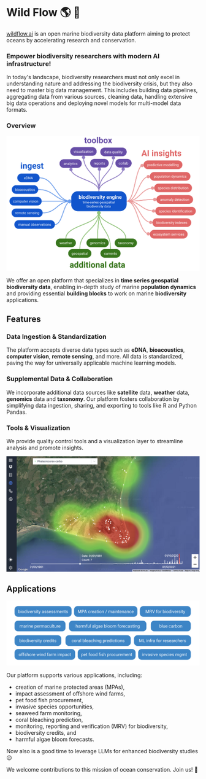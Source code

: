 # Wild Flow 🌎 🐳

[wildflow.ai](https://wildflow.ai) is an open marine biodiversity data platform aiming to protect oceans by accelerating research and conservation.

### Empower biodiversity researchers with modern AI infrastructure!

In today's landscape, biodiversity researchers must not only excel in understanding nature and addressing the biodiversity crisis, but they also need to master big data management. This includes building data pipelines, aggregating data from various sources, cleaning data, handling extensive big data operations and deploying novel models for multi-model data formats.

### Overview

![wildflow](./wildflow.svg?raw=true)

We offer an open platform that specializes in **time series geospatial biodiversity data**, enabling in-depth study of marine **population dynamics** and providing essential **building blocks** to work on marine **biodiversity** applications.

## Features

### Data Ingestion & Standardization

The platform accepts diverse data types such as **eDNA**, **bioacoustics**, **computer vision**, **remote sensing**, and more. All data is standardized, paving the way for universally applicable machine learning models.

### Supplemental Data & Collaboration

We incorporate additional data sources like **satellite** data, **weather** data, **genomics** data and **taxonomy**. Our platform fosters collaboration by simplifying data ingestion, sharing, and exporting to tools like R and Python Pandas.

### Tools & Visualization

We provide quality control tools and a visualization layer to streamline analysis and promote insights.

![wildflow-explorer](./wildflow-explorer.png?raw=true)

## Applications

![wildflow-applications](wildflow-applications.svg?raw=true)

Our platform supports various applications, including:

- creation of marine protected areas (MPAs),
- impact assessment of offshore wind farms,
- pet food fish procurement,
- invasive species opportunities,
- seaweed farm monitoring,
- coral bleaching prediction,
- monitoring, reporting and verification (MRV) for biodiversity,
- biodiversity credits, and
- harmful algae bloom forecasts.

Now also is a good time to leverage LLMs for enhanced biodiversity studies 😉

We welcome contributions to this mission of ocean conservation. Join us! 🤗

